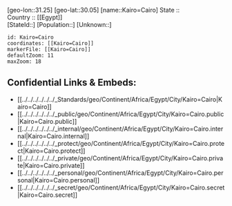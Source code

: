 ﻿---
location: [30.05,31.25] 
mapzoom: [7,12] 
mapmarker: city 
type: City
tags:
- geo/City


SpocWebEntityId: 31253
isDeleted: false
confidential: public

---
[geo-lon::31.25] 
[geo-lat::30.05] 
[name::Kairo=Cairo] 
State ::  
Country :: [[Egypt]]  
[StateId::] 
[Population::] 
[Unknown::] 


```leaflet
id: Kairo=Cairo
coordinates: [[Kairo=Cairo]] 
markerFile: [[Kairo=Cairo]] 
defaultZoom: 11 
maxZoom: 18
```


## Confidential Links & Embeds: 
- [[../../../../../../_Standards/geo/Continent/Africa/Egypt/City/Kairo=Cairo|Kairo=Cairo]] 
- [[../../../../../../_public/geo/Continent/Africa/Egypt/City/Kairo=Cairo.public|Kairo=Cairo.public]] 
- [[../../../../../../_internal/geo/Continent/Africa/Egypt/City/Kairo=Cairo.internal|Kairo=Cairo.internal]] 
- [[../../../../../../_protect/geo/Continent/Africa/Egypt/City/Kairo=Cairo.protect|Kairo=Cairo.protect]] 
- [[../../../../../../_private/geo/Continent/Africa/Egypt/City/Kairo=Cairo.private|Kairo=Cairo.private]] 
- [[../../../../../../_personal/geo/Continent/Africa/Egypt/City/Kairo=Cairo.personal|Kairo=Cairo.personal]] 
- [[../../../../../../_secret/geo/Continent/Africa/Egypt/City/Kairo=Cairo.secret|Kairo=Cairo.secret]] 
